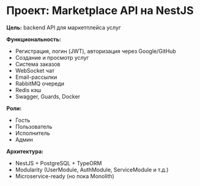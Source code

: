 # Проект: Marketplace API на NestJS
**Цель:** backend API для маркетплейса услуг

**Функциональность:**
- Регистрация, логин (JWT), авторизация через Google/GitHub
- Создание и просмотр услуг
- Система заказов
- WebSocket чат
- Email-рассылки
- RabbitMQ очереди
- Redis кэш
- Swagger, Guards, Docker

**Роли:**
- Гость
- Пользователь
- Исполнитель
- Админ

**Архитектура:**
- NestJS + PostgreSQL + TypeORM
- Modularity (UserModule, AuthModule, ServiceModule и т.д.)
- Microservice-ready (но пока Monolith)

